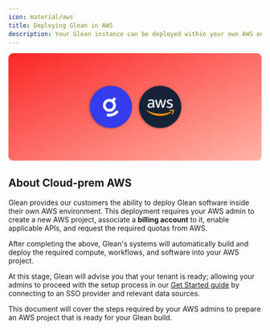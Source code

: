 ```yaml
---
icon: material/aws
title: Deploying Glean in AWS
description: Your Glean instance can be deployed within your own AWS environment to allow you to retire compute costs against your committed spend.
---
```

![](assets/deploy-aws.en.20231220101715111.webp)
## About Cloud-prem AWS

Glean provides our customers the ability to deploy Glean software inside their own AWS environment. This deployment requires your AWS admin to create a new AWS project, associate a **billing account** to it, enable applicable APIs, and request the required quotas from AWS.

After completing the above, Glean's systems will automatically build and deploy the required compute, workflows, and software into your AWS project.

At this stage, Glean will advise you that your tenant is ready; allowing your admins to proceed with the setup process in our [Get Started guide](welcome.en.md) by connecting to an SSO provider and relevant data sources.

This document will cover the steps required by your AWS admins to prepare an AWS project that is ready for your Glean build.











